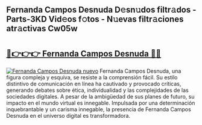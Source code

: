 ## Fernanda Campos Desnuda D𝚎sn𝚞dos filtr𝚊dos - Parts-3KD Vid𝚎os f𝚘tos - N𝚞evas filtr𝚊ciones atr𝚊ctivas Cw05w

# <h2><a href="http://mb7evw.tromn.icu/?c=Fernanda+Campos+Desnuda">🔗👉👉👉 Fernanda Campos Desnuda 🔗🔗</a></h2>

[![Fernanda Campos Desnuda nuevo](https://i.imgur.com/pEAQMta.gif)](http://mb7evw.tromn.icu/?c=Fernanda+Campos+Desnuda)
Fernanda Campos Desnuda, una figura compleja y esquiva, se resiste a la comprensión fácil. Su estilo distintivo de comunicación en línea ha cautivado y provocado críticas, generando debates sobre ética, individualidad y las complejidades de las sociedades digitales. A pesar de la ambigüedad de sus planes de futuro, su impacto en el mundo virtual es innegable. Impulsada por una determinación inquebrantable y un carisma innegable, la presencia de Fernanda Campos Desnuda en el universo digital es transformadora.
